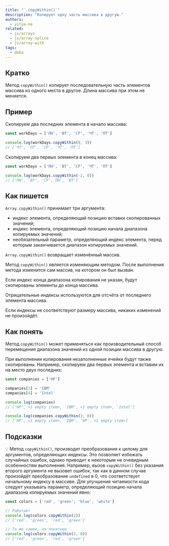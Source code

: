 ```yaml
---
title: "`.copyWithin()`"
description: "Копирует одну часть массива в другую."
authors:
  - vitya-ne
related:
  - js/arrays
  - js/array-splice
  - js/array-with
tags:
  - doka
---
```


## Кратко

Метод `copyWithin()` копирует последовательную часть элементов массива из одного места в другое. Длина массива при этом не меняется.

## Пример

Скопируем два последних элемента в начало массива:

```js
const workDays = ['ПН', 'ВТ', 'СР', 'ЧТ', 'ПТ']

console.log(workDays.copyWithin(0, 3))
// ['ЧТ', 'ПТ', 'СР', 'ЧТ', 'ПТ']
```

Скопируем два первых элемента в конец массива:

```js
const workDays = ['ПН', 'ВТ', 'СР', 'ЧТ', 'ПТ']

console.log(workDays.copyWithin(-2, 0))
// ['ПН', 'ВТ', 'СР', ПН', 'ВТ']
```

## Как пишется

`Array.copyWithin()` принимает три аргумента:

- индекс элемента, определяющий позицию вставки скопированных значений;
- индекс элемента, определяющий позицию начала диапазона копируемых значений;
- необязательный параметр, определяющий индекс элемента, перед которым заканчивается диапазон копируемых значений.

`Array.copyWithin()` возвращает изменённый массив.

Метод `copyWithin()` является изменяющим методом. После выполнения метода изменится сам массив, на котором он был вызван.

Если индекс конца диапазона копирования не указан, будут скопированы элементы до конца массива.

Отрицательные индексы используются для отсчёта от последнего элемента массива.

Если индексы не соответствуют размеру массива, никаких изменений не произойдёт.

## Как понять

Метод `copyWithin()` может применяться как производительный способ перемещения диапазона значений из одной позиции массива в другую.

При выполнении копирования незаполненные ячейки будут также скопированы. Например, скопируем два первых элемента и вставим их на место двух последних:

```js
const companies = ['HP']

companies[2] = 'IBM'
companies[4] = 'Intel'

console.log(companies)
// ['HP', <1 empty item>, 'IBM', <1 empty item>, 'Intel']

console.log(companies.copyWithin(3, 0))
// ['HP', <1 empty item>, 'IBM', 'HP', <1 empty item>]
```

## Подсказки

  💡 Метод `copyWithin()`, производит преобразования к целому для аргументов, определяющих индексы. Это позволяет избежать случайных ошибок, однако приводит к некоторым не очевидным особенностям выполнения. Например, вызов `copyWithin()` без указания второго аргумента не вызовет ошибок, так как в данном случае произойдёт преобразование `undefined` в 0, что соответствует начальному индексу в массиве. Для улучшения читаемости кода следует указывать параметр, определяющий позицию начала диапазона копируемых значений явно:

```js
const colors = ['red', 'green', 'blue', 'white']

// Работает
console.log(colors.copyWithin(2))
// ['red', 'green', 'red', 'green']

// То же самое, но понятнее
console.log(colors.copyWithin(2, 0))
// ['red', 'green', 'red', 'green']
```
